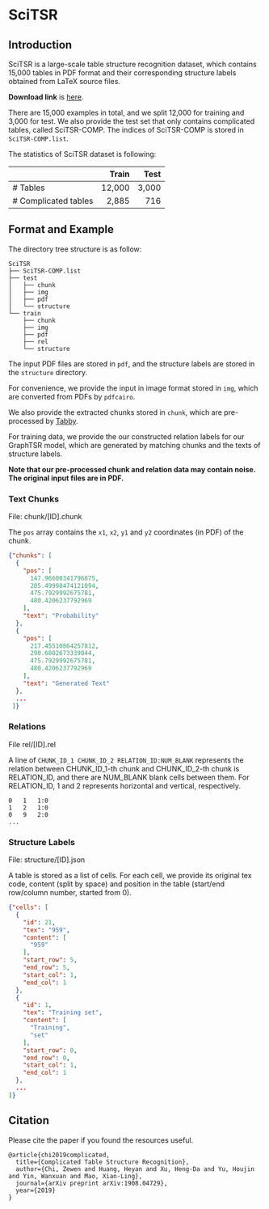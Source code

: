 # SciTSR

## Introduction

SciTSR is a large-scale table structure recognition dataset, which contains 15,000 tables in PDF format and their corresponding structure labels obtained from LaTeX source files.

**Download link** is [here](https://drive.google.com/file/d/1qXaJblBg9sbPN0xknWsYls1aGGtlp4ZN/view?usp=sharing).

There are 15,000 examples in total, and we split 12,000 for training and 3,000 for test. We also provide the test set that only contains complicated tables, called SciTSR-COMP. The indices of SciTSR-COMP is stored in `SciTSR-COMP.list`.

The statistics of SciTSR dataset is following:

|                             |  Train |  Test |
| --------------------------- | -----: | ----: |
| \# Tables                   | 12,000 | 3,000 |
| \# Complicated tables       |  2,885 |   716 |

## Format and Example

The directory tree structure is as follow:

```
SciTSR
├── SciTSR-COMP.list
├── test
│   ├── chunk
│   ├── img
│   ├── pdf
│   └── structure
└── train
    ├── chunk
    ├── img
    ├── pdf
    ├── rel
    └── structure
```

The input PDF files are stored in `pdf`, and the structure labels are stored in the `structure` directory.

For convenience, we provide the input in image format stored in `img`, which are converted from PDFs by `pdfcairo`.

We also provide the extracted chunks stored in `chunk`, which are pre-processed by [Tabby](https://github.com/cellsrg/tabbypdf/).

For training data, we provide the our constructed relation labels for our GraphTSR model, which are generated by matching chunks and the texts of structure labels.

**Note that our pre-processed chunk and relation data may contain noise. The original input files are in PDF.**

### Text Chunks

File: chunk/[ID].chunk

The `pos` array contains the `x1`, `x2`, `y1` and `y2` coordinates (in PDF) of the chunk.

```json
{"chunks": [
  {
    "pos": [
      147.96600341796875,
      205.49998474121094,
      475.7929992675781,
      480.4206237792969
    ],
    "text": "Probability"
  },
  {
    "pos": [
      217.45510864257812,
      290.6802673339844,
      475.7929992675781,
      480.4206237792969
    ],
    "text": "Generated Text"
  },
  ...
 ]}
```

### Relations

File rel/[ID].rel

A line of `CHUNK_ID_1 CHUNK_ID_2 RELATION_ID:NUM_BLANK` represents the relation between CHUNK_ID_1-th chunk and CHUNK_ID_2-th chunk is RELATION_ID, and there are NUM_BLANK blank cells between them.
For RELATION_ID, 1 and 2 represents horizontal and vertical, respectively.

```
0	1	1:0
1	2	1:0
0	9   2:0
...
```

### Structure Labels

File: structure/[ID].json

A table is stored as a list of cells. For each cell, we provide its original tex code, content (split by space) and position in the table (start/end row/column number, started from 0).

```json
{"cells": [
  {
    "id": 21,
    "tex": "959",
    "content": [
      "959"
    ],
    "start_row": 5,
    "end_row": 5,
    "start_col": 1,
    "end_col": 1
  },
  {
    "id": 1,
    "tex": "Training set",
    "content": [
      "Training",
      "set"
    ],
    "start_row": 0,
    "end_row": 0,
    "start_col": 1,
    "end_col": 1
  },
  ...
]}
```


## Citation

Please cite the paper if you found the resources useful.

```
@article{chi2019complicated,
  title={Complicated Table Structure Recognition},
  author={Chi, Zewen and Huang, Heyan and Xu, Heng-Da and Yu, Houjin and Yin, Wanxuan and Mao, Xian-Ling},
  journal={arXiv preprint arXiv:1908.04729},
  year={2019}
}
```

